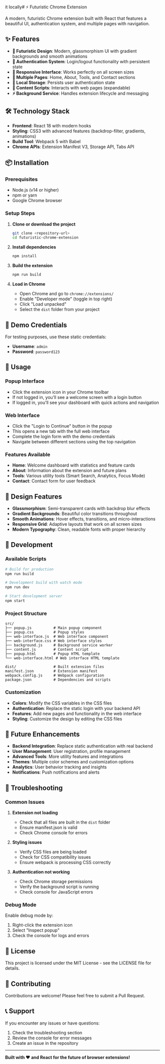 it locally# ⚡ Futuristic Chrome Extension

A modern, futuristic Chrome extension built with React that features a beautiful UI, authentication system, and multiple pages with navigation.

## ✨ Features

- **🎨 Futuristic Design**: Modern, glassmorphism UI with gradient backgrounds and smooth animations
- **🔐 Authentication System**: Login/logout functionality with persistent state
- **📱 Responsive Interface**: Works perfectly on all screen sizes
- **🚀 Multiple Pages**: Home, About, Tools, and Contact sections
- **💾 Local Storage**: Persists user authentication state
- **🎯 Content Scripts**: Interacts with web pages (expandable)
- **⚡ Background Service**: Handles extension lifecycle and messaging

## 🛠️ Technology Stack

- **Frontend**: React 18 with modern hooks
- **Styling**: CSS3 with advanced features (backdrop-filter, gradients, animations)
- **Build Tool**: Webpack 5 with Babel
- **Chrome APIs**: Extension Manifest V3, Storage API, Tabs API

## 📦 Installation

### Prerequisites

- Node.js (v14 or higher)
- npm or yarn
- Google Chrome browser

### Setup Steps

1. **Clone or download the project**
   ```bash
   git clone <repository-url>
   cd futuristic-chrome-extension
   ```

2. **Install dependencies**
   ```bash
   npm install
   ```

3. **Build the extension**
   ```bash
   npm run build
   ```

4. **Load in Chrome**
   - Open Chrome and go to `chrome://extensions/`
   - Enable "Developer mode" (toggle in top right)
   - Click "Load unpacked"
   - Select the `dist` folder from your project

## 🔑 Demo Credentials

For testing purposes, use these static credentials:
- **Username**: `admin`
- **Password**: `password123`

## 🚀 Usage

### Popup Interface
- Click the extension icon in your Chrome toolbar
- If not logged in, you'll see a welcome screen with a login button
- If logged in, you'll see your dashboard with quick actions and navigation

### Web Interface
- Click the "Login to Continue" button in the popup
- This opens a new tab with the full web interface
- Complete the login form with the demo credentials
- Navigate between different sections using the top navigation

### Features Available
- **Home**: Welcome dashboard with statistics and feature cards
- **About**: Information about the extension and future plans
- **Tools**: Various utility tools (Smart Search, Analytics, Focus Mode)
- **Contact**: Contact form for user feedback

## 🎨 Design Features

- **Glassmorphism**: Semi-transparent cards with backdrop blur effects
- **Gradient Backgrounds**: Beautiful color transitions throughout
- **Smooth Animations**: Hover effects, transitions, and micro-interactions
- **Responsive Grid**: Adaptive layouts that work on all screen sizes
- **Modern Typography**: Clean, readable fonts with proper hierarchy

## 🔧 Development

### Available Scripts

```bash
# Build for production
npm run build

# Development build with watch mode
npm run dev

# Start development server
npm start
```

### Project Structure

```
src/
├── popup.js          # Main popup component
├── popup.css         # Popup styles
├── web-interface.js  # Web interface component
├── web-interface.css # Web interface styles
├── background.js     # Background service worker
├── content.js        # Content script
├── popup.html        # Popup HTML template
└── web-interface.html # Web interface HTML template

dist/                 # Built extension files
manifest.json         # Extension manifest
webpack.config.js     # Webpack configuration
package.json          # Dependencies and scripts
```

### Customization

- **Colors**: Modify the CSS variables in the CSS files
- **Authentication**: Replace the static login with your backend API
- **Features**: Add new pages and functionality in the web interface
- **Styling**: Customize the design by editing the CSS files

## 🔮 Future Enhancements

- **Backend Integration**: Replace static authentication with real backend
- **User Management**: User registration, profile management
- **Advanced Tools**: More utility features and integrations
- **Themes**: Multiple color schemes and customization options
- **Analytics**: User behavior tracking and insights
- **Notifications**: Push notifications and alerts

## 🐛 Troubleshooting

### Common Issues

1. **Extension not loading**
   - Check that all files are built in the `dist` folder
   - Ensure manifest.json is valid
   - Check Chrome console for errors

2. **Styling issues**
   - Verify CSS files are being loaded
   - Check for CSS compatibility issues
   - Ensure webpack is processing CSS correctly

3. **Authentication not working**
   - Check Chrome storage permissions
   - Verify the background script is running
   - Check console for JavaScript errors

### Debug Mode

Enable debug mode by:
1. Right-click the extension icon
2. Select "Inspect popup"
3. Check the console for logs and errors

## 📝 License

This project is licensed under the MIT License - see the LICENSE file for details.

## 🤝 Contributing

Contributions are welcome! Please feel free to submit a Pull Request.

## 📞 Support

If you encounter any issues or have questions:
1. Check the troubleshooting section
2. Review the console for error messages
3. Create an issue in the repository

---

**Built with ❤️ and React for the future of browser extensions!**
